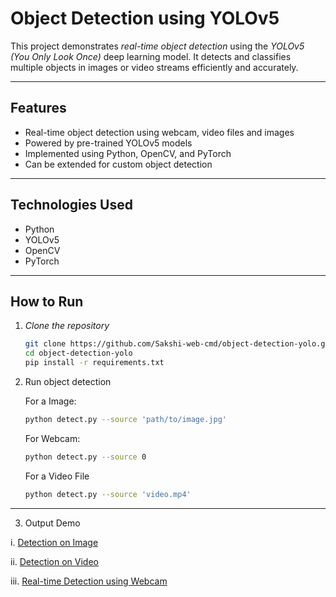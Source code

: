 # Object Detection using YOLOv5

This project demonstrates *real-time object detection* using the *YOLOv5 (You Only Look Once)* deep learning model. It detects and classifies multiple objects in images or video streams efficiently and accurately.

---

##  Features

-  Real-time object detection using webcam, video files and images 
-  Powered by pre-trained YOLOv5 models
-  Implemented using Python, OpenCV, and PyTorch
-  Can be extended for custom object detection

---

## Technologies Used

- Python
- YOLOv5
- OpenCV
- PyTorch

---

##  How to Run

1. *Clone the repository*
   ```bash
   git clone https://github.com/Sakshi-web-cmd/object-detection-yolo.git
   cd object-detection-yolo
   pip install -r requirements.txt
   ```

2. Run object detection
   
   
   For a Image:
   
   ```bash
   python detect.py --source 'path/to/image.jpg'
   ```

   
   For Webcam:
   
   ```bash
   python detect.py --source 0
   ```

   
   For a Video File
   
   ```bash
   python detect.py --source 'video.mp4'
   ```
---

3. Output Demo
   

i. [Detection on Image](https://drive.google.com/file/d/1QLZrkQl5i2ynpb8MaUJ6YYriRGdLvICV/view?usp=drive_link)
   
   
ii. [Detection on Video](https://drive.google.com/file/d/1POYTFuh0w5Nh1Uc_0gVwnYuTgKOWVAKf/view?usp=drive_link)


iii. [Real-time Detection using Webcam](https://drive.google.com/file/d/1BHEjxlO8u8g5Bv-eRXJ05LxWmPKQdfNK/view?usp=drive_link)
   
   
